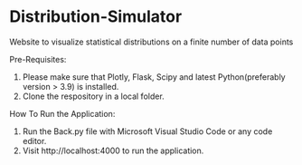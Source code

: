 # Distribution-Simulator
Website to visualize statistical distributions on a finite number of data points

Pre-Requisites:
1. Please make sure that Plotly, Flask, Scipy and latest Python(preferably version > 3.9) is installed.
2. Clone the respository in a local folder.

How To Run the Application:
1. Run the Back.py file with Microsoft Visual Studio Code or any code editor.
2. Visit http://localhost:4000 to run the application.
